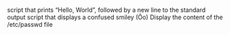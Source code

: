 script that prints “Hello, World”, followed by a new line to the standard output
script that displays a confused smiley (Ôo)
Display the content of the /etc/passwd file
